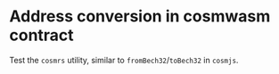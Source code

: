 # Address conversion in cosmwasm contract

Test the `cosmrs` utility, similar to `fromBech32`/`toBech32` in `cosmjs`.